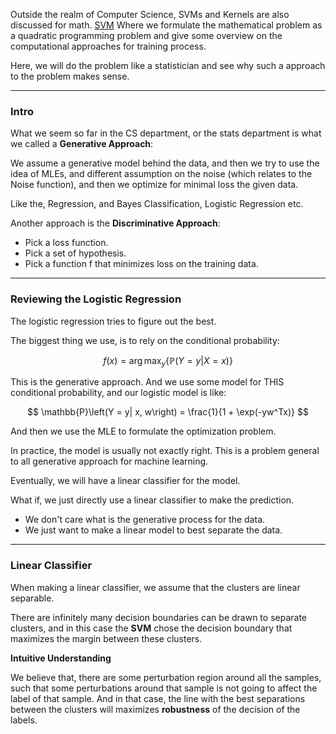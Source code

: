Outside the realm of Computer Science, SVMs and Kernels are also discussed for math. 
[SVM](../AMATH%20582%20Data%20Science/SVM.md)
Where we formulate the mathematical problem as a quadratic programming problem and give some overview on the computational approaches for training process. 

Here, we will do the problem like a statistician and see why such a approach to the problem makes sense. 

---
### **Intro**

What we seem so far in the CS department, or the stats department is what we called a **Generative Approach**: 

We assume a generative model behind the data, and then we try to use the idea of MLEs, and different assumption on the noise (which relates to the Noise function), and then we optimize for minimal loss the given data. 

Like the, Regression, and Bayes Classification, Logistic Regression etc.

Another approach is the **Discriminative Approach**: 

* Pick a loss function. 
* Pick a set of hypothesis. 
* Pick a function f that minimizes loss on the training data. 

---
### **Reviewing the Logistic Regression**

The logistic regression tries to figure out the best. 

The biggest thing we use, is to rely on the conditional probability: 

$$
f(x) = \arg \max_y \left\lbrace
    \mathbb{P}\left(Y = y| X = x\right)
\right\rbrace
$$

This is the generative approach. And we use some model for THIS conditional probability, and our logistic model is like: 

$$
\mathbb{P}\left(Y = y| x, w\right) = 
\frac{1}{1 + \exp(-yw^Tx)}
$$

And then we use the MLE to formulate the optimization problem. 

In practice, the model is usually not exactly right. This is a problem general to all generative approach for machine learning. 

Eventually, we will have a linear classifier for the model. 

What if, we just directly use a linear classifier to make the prediction. 

* We don't care what is the generative process for the data. 
* We just want to make a linear model to best separate the data. 

---
### **Linear Classifier**

When making a linear classifier, we assume that the clusters are linear separable. 

There are infinitely many decision boundaries can be drawn to separate clusters, and in this case the **SVM** chose the decision boundary that maximizes the margin between these clusters. 

**Intuitive Understanding**

We believe that, there are some perturbation region around all the samples, such that some perturbations around that sample is not going to affect the label of that sample. And in that case, the line with the best separations between the clusters will maximizes **robustness** of the decision of the labels. 


